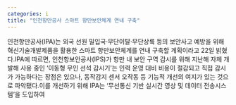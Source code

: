```yaml
---
categories: i
title: "인천항만공사 스마트 항만보안체계 연내 구축"
---
```

인천항만공사(IPA)는 외국 선원 밀입국·무단이탈·무단상륙 등의 보안사고 예방을 위해 혁신기술개발제품을 활용한 스마트 항만보안체계를 연내 구축할 계획이라고 22일 밝혔다.IPA에 따르면, 인천항보안공사(IPS)가 항만 내 보안 구역 감시를 위해 지난해 자체 개발해 사용 중인 ‘이동형 무인 선석 감시기’는 인력 운영 대비 비용이 절감되고 직접 감시가 가능하다는 장점은 있으나, 동작감지 센서 오작동 등 기능적 개선의 여지가 있는 것으로 파악됐다.이를 개선하기 위해 IPA는 ‘무선통신 기반 실시간 영상 및 데이터 전송시스템’을 도입하여